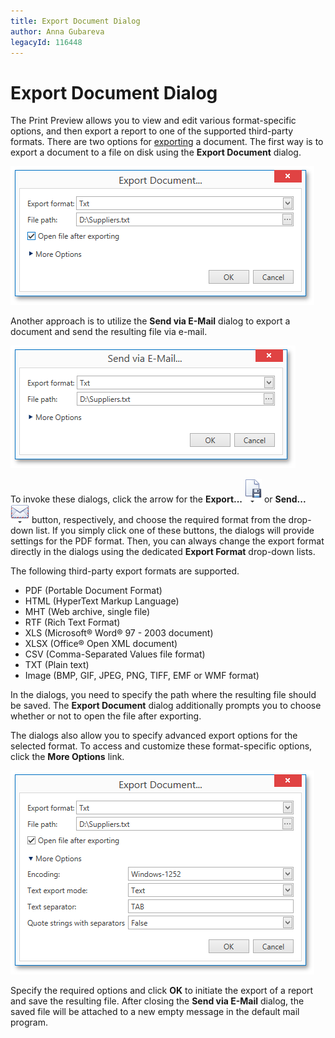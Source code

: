 ```yaml
---
title: Export Document Dialog
author: Anna Gubareva
legacyId: 116448
---
```

# Export Document Dialog
The Print Preview allows you to view and edit various format-specific options, and then export a report to one of the supported third-party formats. There are two options for [exporting](~/interface-elements-for-desktop/articles//print-preview/print-preview-for-wpf/exporting/exporting.md) a document. The first way is to export a document to a file on disk using the **Export Document** dialog.

![WPFDesigner_ExportDocumentDialog](../../../../images/img120186.png)

Another approach is to utilize the **Send via E-Mail** dialog to export a document and send the resulting file via e-mail.

![WPFDesigner_SendDialog](../../../../images/img124137.png)

To invoke these dialogs, click the arrow for the **Export...** ![WPFDesigner_PreviewToolbar_Export](../../../../images/img120169.png) or **Send...** ![WPFDesigner_PreviewToolbar_Send](../../../../images/img120170.png) button, respectively, and choose the required format from the drop-down list. If you simply click one of these buttons, the dialogs will provide settings for the PDF format. Then, you can always change the export format directly in the dialogs using the dedicated **Export Format** drop-down lists.

The following third-party export formats are supported.
* PDF (Portable Document Format)
* HTML (HyperText Markup Language)
* MHT (Web archive, single file)
* RTF (Rich Text Format)
* XLS (Microsoft&#174; Word&#174; 97 - 2003 document)
* XLSX (Office&#174; Open XML document)
* CSV (Comma-Separated Values file format)
* TXT (Plain text)
* Image (BMP, GIF, JPEG, PNG, TIFF, EMF or WMF format)

In the dialogs, you need to specify the path where the resulting file should be saved. The **Export Document** dialog additionally prompts you to choose whether or not to open the file after exporting.

The dialogs also allow you to specify advanced export options for the selected format. To access and customize these format-specific options, click the **More Options** link.

![WPFDesigner_AdvExportDocumentDialog](../../../../images/img120187.png)

Specify the required options and click **OK** to initiate the export of a report and save the resulting file. After closing the **Send via E-Mail** dialog, the saved file will be attached to a new empty message in the default mail program.